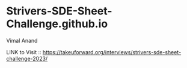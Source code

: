 # Strivers-SDE-Sheet-Challenge.github.io
Vimal Anand


LINK to Visit :: https://takeuforward.org/interviews/strivers-sde-sheet-challenge-2023/
